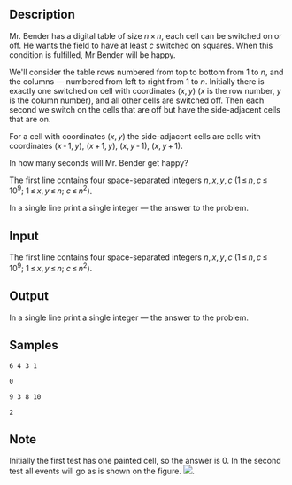 ## Description

<div><p>Mr. Bender has a digital table of size <span class="tex-span"><i>n</i> × <i>n</i></span>, each cell can be switched on or off. He wants the field to have at least <span class="tex-span"><i>c</i></span> switched on squares. When this condition is fulfilled, Mr Bender will be happy.</p><p>We'll consider the table rows numbered from top to bottom from 1 to <span class="tex-span"><i>n</i></span>, and the columns — numbered from left to right from 1 to <span class="tex-span"><i>n</i></span>. Initially there is exactly one switched on cell with coordinates <span class="tex-span">(<i>x</i>, <i>y</i>)</span> (<span class="tex-span"><i>x</i></span> is the row number, <span class="tex-span"><i>y</i></span> is the column number), and all other cells are switched off. Then each second we switch on the cells that are off but have the side-adjacent cells that are on.</p><p>For a cell with coordinates <span class="tex-span">(<i>x</i>, <i>y</i>)</span> the side-adjacent cells are cells with coordinates <span class="tex-span">(<i>x</i> - 1, <i>y</i>)</span>, <span class="tex-span">(<i>x</i> + 1, <i>y</i>)</span>, <span class="tex-span">(<i>x</i>, <i>y</i> - 1)</span>, <span class="tex-span">(<i>x</i>, <i>y</i> + 1)</span>.</p><p>In how many seconds will Mr. Bender get happy?</p></div><div class="input-specification"><p>The first line contains four space-separated integers <span class="tex-span"><i>n</i>, <i>x</i>, <i>y</i>, <i>c</i></span> <span class="tex-span">(1 ≤ <i>n</i>, <i>c</i> ≤ 10<sup class="upper-index">9</sup>;&nbsp;1 ≤ <i>x</i>, <i>y</i> ≤ <i>n</i>;&nbsp;<i>c</i> ≤ <i>n</i><sup class="upper-index">2</sup>)</span>.</p></div><div class="output-specification"><p>In a single line print a single integer — the answer to the problem.</p></div>


## Input

<p>The first line contains four space-separated integers <span class="tex-span"><i>n</i>, <i>x</i>, <i>y</i>, <i>c</i></span> <span class="tex-span">(1 ≤ <i>n</i>, <i>c</i> ≤ 10<sup class="upper-index">9</sup>;&nbsp;1 ≤ <i>x</i>, <i>y</i> ≤ <i>n</i>;&nbsp;<i>c</i> ≤ <i>n</i><sup class="upper-index">2</sup>)</span>.</p>


## Output

<p>In a single line print a single integer — the answer to the problem.</p>


## Samples

```input1
6 4 3 1

```

```output1
0

```






```input2
9 3 8 10

```

```output2
2

```




## Note

<p>Initially the first test has one painted cell, so the answer is 0. In the second test all events will go as is shown on the figure. <img class="tex-graphics" src="./26252/file/45M2BV7M.png" style="max-width: 100.0%;max-height: 100.0%;">.</p>

